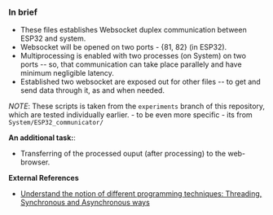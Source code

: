 ### In brief
- These files establishes Websocket duplex communication between ESP32 and system.
- Websocket will be opened on two ports - {81, 82} (in ESP32).
- Multiprocessing is enabled with two processes (on System) on two ports -- so, that communication can take place parallely and have minimum negligible latency.
- Established two websocket are exposed out for other files -- to get and send data through it, as and when needed.

*NOTE*: These scripts is taken from the `experiments` branch of this repository, which are tested individually earlier.
        - to be even more specific - its from `System/ESP32_communicator/`

**An additional task:**:
- Transferring of the processed ouput (after processing) to the web-browser.

**External References**
- [Understand the notion of different programming techniques: Threading, Synchronous and Asynchronous ways](https://medium.com/velotio-perspectives/an-introduction-to-asynchronous-programming-in-python-af0189a88bbb)